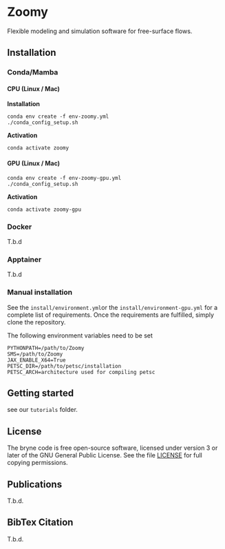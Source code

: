 # Zoomy

Flexible modeling and simulation software for free-surface flows.

## Installation

### Conda/Mamba


#### CPU (Linux / Mac)

**Installation**

```
conda env create -f env-zoomy.yml
./conda_config_setup.sh
```

**Activation**

```
conda activate zoomy
```

#### GPU (Linux / Mac)

```
conda env create -f env-zoomy-gpu.yml
./conda_config_setup.sh
```

**Activation**

```
conda activate zoomy-gpu
```

### Docker

T.b.d

### Apptainer

T.b.d

### Manual installation

See the `install/environment.yml`or the `install/environment-gpu.yml` for a complete list of requirements. Once the requirements are fulfilled, simply clone the repository.

The following environment variables need to be set 

```{bash}
PYTHONPATH=/path/to/Zoomy
SMS=/path/to/Zoomy
JAX_ENABLE_X64=True
PETSC_DIR=/path/to/petsc/installation
PETSC_ARCH=architecture used for compiling petsc
```

## Getting started

see our `tutorials` folder.

## License
The bryne code is free open-source software,
licensed under version 3 or later of the GNU General Public License.
See the file [LICENSE](LICENSE) for full copying permissions.




## Publications

T.b.d.

## BibTex Citation

T.b.d.


